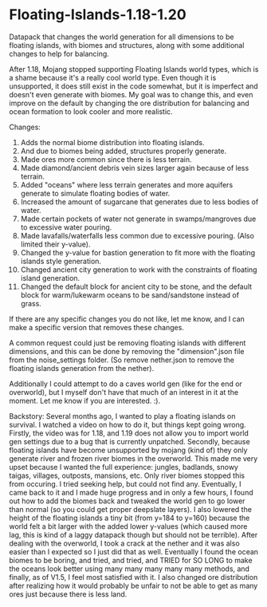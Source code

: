 # Floating-Islands-1.18-1.20
Datapack that changes the world generation for all dimensions to be floating islands, with biomes and structures, along with some additional changes to help for balancing.

After 1.18, Mojang stopped supporting Floating Islands world types, which is a shame because it's a really cool world type. Even though it is unsupported, it does still exist in the code somewhat, but it is imperfect and doesn't even generate with biomes. My goal was to change this, and even improve on the default by changing the ore distribution for balancing and ocean formation to look cooler and more realistic. 

Changes:
1. Adds the normal biome distribution into floating islands.
2. And due to biomes being added, structures properly generate.
3. Made ores more common since there is less terrain.
4. Made diamond/ancient debris vein sizes larger again because of less terrain.
5. Added "oceans" where less terrain generates and more aquifers generate to simulate floating bodies of water.
6. Increased the amount of sugarcane that generates due to less bodies of water.
7. Made certain pockets of water not generate in swamps/mangroves due to excessive water pouring.
8. Made lavafalls/waterfalls less common due to excessive pouring. (Also limited their y-value).
9. Changed the y-value for bastion generation to fit more with the floating islands style generation.
10. Changed ancient city generation to work with the constraints of floating island generation.
11. Changed the default block for ancient city to be stone, and the default block for warm/lukewarm oceans to be sand/sandstone instead of grass.

If there are any specific changes you do not like, let me know, and I can make a specific version that removes these changes. 

A common request could just be removing floating islands with different dimensions, and this can be done by removing the "dimension".json file from the noise_settings folder. (So remove nether.json to remove the floating islands generation from the nether).

Additionally I could attempt to do a caves world gen (like for the end or overworld), but I myself don't have that much of an interest in it at the moment. Let me know if you are interested. :).


Backstory: Several months ago, I wanted to play a floating islands on survival. I watched a video on how to do it, but things kept going wrong. Firstly, the video was for 1.18, and 1.19 does not allow you to import world gen settings due to a bug that is currently unpatched. Secondly, because floating islands have become unsupported by mojang (kind of) they only generate river and frozen river biomes in the overworld. This made me very upset because I wanted the full experience: jungles, badlands, snowy taigas, villages, outposts, mansions, etc. Only river biomes stopped this from occuring. I tried seeking help, but could not find any. Eventually, I came back to it and I made huge progress and in only a few hours, I found out how to add the biomes back and tweaked the world gen to go lower than normal (so you could get proper deepslate layers). I also lowered the height of the floating islands a tiny bit (from y=184 to y=160) because the world felt a bit larger with the added lower y-values (which caused more lag, this is kind of a laggy datapack though but should not be terrible). After dealing with the overworld, I took a crack at the nether and it was also easier than I expected so I just did that as well. Eventually I found the ocean biomes to be boring, and tried, and tried, and TRIED for SO LONG to make the oceans look better using many many many many many methods, and finally, as of V1.5, I feel most satisfied with it. I also changed ore distribution after realizing how it would probably be unfair to not be able to get as many ores just because there is less land.

